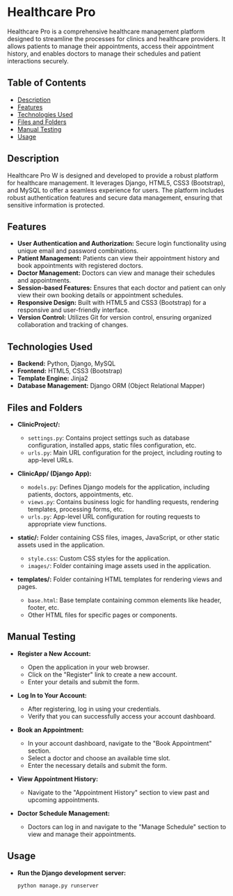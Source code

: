 # Healthcare Pro 

Healthcare Pro  is a comprehensive healthcare management platform designed to streamline the processes for clinics and healthcare providers. It allows patients to manage their appointments, access their appointment history, and enables doctors to manage their schedules and patient interactions securely.

## Table of Contents
- [Description](#description)
- [Features](#features)
- [Technologies Used](#technologies-used)
- [Files and Folders](#files-and-folders)
- [Manual Testing](#manual-testing)
- [Usage](#usage)
  
## Description
Healthcare Pro W is designed and developed to provide a robust platform for healthcare management. It leverages Django, HTML5, CSS3 (Bootstrap), and MySQL to offer a seamless experience for users. The platform includes robust authentication features and secure data management, ensuring that sensitive information is protected.

## Features
- **User Authentication and Authorization:** Secure login functionality using unique email and password combinations.
- **Patient Management:** Patients can view their appointment history and book appointments with registered doctors.
- **Doctor Management:** Doctors can view and manage their schedules and appointments.
- **Session-based Features:** Ensures that each doctor and patient can only view their own booking details or appointment schedules.
- **Responsive Design:** Built with HTML5 and CSS3 (Bootstrap) for a responsive and user-friendly interface.
- **Version Control:** Utilizes Git for version control, ensuring organized collaboration and tracking of changes.

## Technologies Used
- **Backend:** Python, Django, MySQL
- **Frontend:** HTML5, CSS3 (Bootstrap)
- **Template Engine:** Jinja2
- **Database Management:** Django ORM (Object Relational Mapper)

## Files and Folders
- **ClinicProject/:**
  - `settings.py`: Contains project settings such as database configuration, installed apps, static files configuration, etc.
  - `urls.py`: Main URL configuration for the project, including routing to app-level URLs.
  
- **ClinicApp/ (Django App):**
  - `models.py`: Defines Django models for the application, including patients, doctors, appointments, etc.
  - `views.py`: Contains business logic for handling requests, rendering templates, processing forms, etc.
  - `urls.py`: App-level URL configuration for routing requests to appropriate view functions.
    
- **static/:** Folder containing CSS files, images, JavaScript, or other static assets used in the application.
  - `style.css`: Custom CSS styles for the application.
  - `images/`: Folder containing image assets used in the application.
    
- **templates/:** Folder containing HTML templates for rendering views and pages.
  - `base.html`: Base template containing common elements like header, footer, etc.
  - Other HTML files for specific pages or components.

## Manual Testing
- **Register a New Account:**
  - Open the application in your web browser.
  - Click on the "Register" link to create a new account.
  - Enter your details and submit the form.
  
- **Log In to Your Account:**
  - After registering, log in using your credentials.
  - Verify that you can successfully access your account dashboard.
  
- **Book an Appointment:**
  - In your account dashboard, navigate to the "Book Appointment" section.
  - Select a doctor and choose an available time slot.
  - Enter the necessary details and submit the form.
  
- **View Appointment History:**
  - Navigate to the "Appointment History" section to view past and upcoming appointments.

- **Doctor Schedule Management:**
  - Doctors can log in and navigate to the "Manage Schedule" section to view and manage their appointments.

## Usage
- **Run the Django development server:**
   ```bash
   python manage.py runserver
